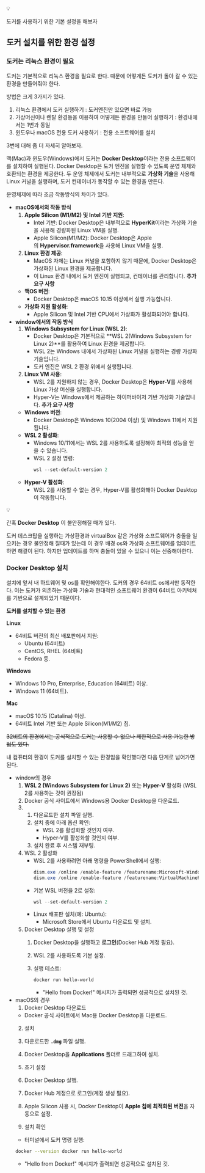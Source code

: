 <aside>
💡

도커를 사용하기 위한 기본 설정을 해보자

</aside>

## 도커 설치를 위한 환경 설정

### 도커는 리눅스 환경이 필요

도커는 기본적으로 리눅스 환경을 필요로 한다. 때문에 어떻게든 도커가 돌아 갈 수 있는 환경을 만들어줘야 한다.

방법은 크게 3가지가 있다.

1. 리눅스 환경에서 도커 실행하기 : 도커엔진만 있으면 바로 가능
2. 가상머신이나 렌탈 환경등을 이용하여 어떻게든 환경을 만들어 실행하기 : 환경내에서는 1번과 동일
3. 윈도우나 macOS 전용 도커 사용하기 : 전용 소프트웨어를 설치

3번에 대해 좀 더 자세히 알아보자.

맥(Mac)과 윈도우(Windows)에서 도커는 **Docker Desktop**이라는 전용 소프트웨어를 설치하여 실행된다. Docker Desktop은 도커 엔진을 실행할 수 있도록 운영 체제와 호환되는 환경을 제공한다. 두 운영 체제에서 도커는 내부적으로 **가상화 기술**을 사용해 Linux 커널을 실행하며, 도커 컨테이너가 동작할 수 있는 환경을 만든다.

운영체제에 따라 조금 작동방식의 차이가 있다.

- **macOS에서의 작동 방식**
  1. **Apple Silicon (M1/M2) 및 Intel 기반 지원**:
     - Intel 기반: Docker Desktop은 내부적으로 **HyperKit**이라는 가상화 기술을 사용해 경량화된 Linux VM을 실행.
     - Apple Silicon(M1/M2): Docker Desktop은 Apple의 **Hypervisor.framework**을 사용해 Linux VM을 실행.
  2. **Linux 환경 제공**:
     - MacOS 자체는 Linux 커널을 포함하지 않기 때문에, Docker Desktop은 가상화된 Linux 환경을 제공합니다.
     - 이 Linux 환경 내에서 도커 엔진이 실행되고, 컨테이너를 관리합니다.
  **추가 요구 사항**
  - **맥OS 버전**:
    - Docker Desktop은 macOS 10.15 이상에서 실행 가능합니다.
  - **가상화 지원 활성화**:
    - Apple Silicon 및 Intel 기반 CPU에서 가상화가 활성화되어야 합니다.
- **window에서의 작동 방식**
  1. **Windows Subsystem for Linux (WSL 2)**:
     - Docker Desktop은 기본적으로 **WSL 2(Windows Subsystem for Linux 2)**를 활용하여 Linux 환경을 제공합니다.
     - WSL 2는 Windows 내에서 가상화된 Linux 커널을 실행하는 경량 가상화 기술입니다.
     - 도커 엔진은 WSL 2 환경 위에서 실행됩니다.
  2. **Linux VM 사용**:
     - WSL 2를 지원하지 않는 경우, Docker Desktop은 **Hyper-V**를 사용해 Linux 가상 머신을 실행합니다.
     - Hyper-V는 Windows에서 제공하는 하이퍼바이저 기반 가상화 기술입니다.
  **추가 요구 사항**
  - **Windows 버전**:
    - Docker Desktop은 Windows 10(2004 이상) 및 Windows 11에서 지원됩니다.
  - **WSL 2 활성화**:
    - Windows 10/11에서는 WSL 2를 사용하도록 설정해야 최적의 성능을 얻을 수 있습니다.
    - WSL 2 설정 명령:
      ```powershell
      wsl --set-default-version 2
      ```
  - **Hyper-V 활성화**:
    - WSL 2를 사용할 수 없는 경우, Hyper-V를 활성화해야 Docker Desktop이 작동합니다.

<aside>
💡

간혹 **Docker Desktop** 이 불안정해질 때가 있다.

</aside>

도커 데스크탑을 실행하는 가상환경과 virtualBox 같은 가상화 소프트웨어가 충돌을 일으키는 경우 불안정해 질때가 있는데 이 경우 배경 os와 가상화 소프트웨어를 업데이트 하면 해결이 된다. 하지만 업데이트를 하며 충돌이 있을 수 있으니 이는 신중해야한다.

### **Docker Desktop 설치**

설치에 앞서 내 하드웨어 및 os를 확인해야한다. 도커의 경우 64비트 os에서만 동작한다. 이는 도커가 의존하는 가상화 기술과 현대적인 소프트웨어 환경이 64비트 아키텍처를 기반으로 설계되었기 때문이다.

**도커를 설치할 수 있는 환경**

**Linux**

- 64비트 버전의 최신 배포판에서 지원:
  - Ubuntu (64비트)
  - CentOS, RHEL (64비트)
  - Fedora 등.

**Windows**

- Windows 10 Pro, Enterprise, Education (64비트) 이상.
- Windows 11 (64비트).

**Mac**

- macOS 10.15 (Catalina) 이상.
- 64비트 Intel 기반 또는 Apple Silicon(M1/M2) 칩.

~~32비트의 환경에서는 공식적으로 도커는 사용할 수 없으나 제한적으로 사용 가능한 방법도 있다.~~

내 컴퓨터의 환경이 도커를 설치할 수 있는 환경임을 확인했다면 다음 단계로 넘어가면 된다.

- window의 경우
  1. **WSL 2 (Windows Subsystem for Linux 2)** 또는 **Hyper-V** 활성화 (WSL 2를 사용하는 것이 권장됨)
  2. Docker 공식 사이트에서 Windows용 Docker Desktop을 다운로드.
  3. 1. 다운로드한 설치 파일 실행.
     2. 설치 중에 아래 옵션 확인:
        - WSL 2를 활성화할 것인지 여부.
        - Hyper-V를 활성화할 것인지 여부.
     3. 설치 완료 후 시스템 재부팅.
  4. WSL 2 활성화
     - WSL 2를 사용하려면 아래 명령을 PowerShell에서 실행:
       ```powershell
       dism.exe /online /enable-feature /featurename:Microsoft-Windows-Subsystem-Linux /all /norestart
       dism.exe /online /enable-feature /featurename:VirtualMachinePlatform /all /norestart
       ```
     - 기본 WSL 버전을 2로 설정:
       ```powershell
       wsl --set-default-version 2
       ```
     - Linux 배포판 설치(예: Ubuntu):
       - Microsoft Store에서 Ubuntu 다운로드 및 설치.
  5. Docker Desktop 실행 및 설정
     1. Docker Desktop을 실행하고 **로그인**(Docker Hub 계정 필요).
     2. WSL 2를 사용하도록 기본 설정.
     3. 실행 테스트:

        ```bash
        docker run hello-world
        ```

        - "Hello from Docker!" 메시지가 출력되면 성공적으로 설치된 것.
- macOS의 경우
  1. Docker Desktop 다운로드
  - Docker 공식 사이트에서 Mac용 Docker Desktop을 다운로드.
  2. 설치

  1. 다운로드한 **`.dmg`** 파일 실행.
  1. Docker Desktop을 **Applications** 폴더로 드래그하여 설치.

  1. 초기 설정

  1. Docker Desktop 실행.
  1. Docker Hub 계정으로 로그인(계정 생성 필요).
  1. Apple Silicon 사용 시, Docker Desktop이 **Apple 칩에 최적화된 버전**을 자동으로 설정.

  1. 설치 확인
  - 터미널에서 도커 명령 실행:
  ```bash
  docker --version docker run hello-world
  ```
  - "Hello from Docker!" 메시지가 출력되면 성공적으로 설치된 것.
